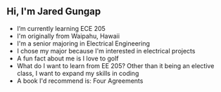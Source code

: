 ## Hi, I'm Jared Gungap
- I’m currently learning ECE 205
- I'm originally from Waipahu, Hawaii
- I'm a senior majoring in Electrical Engineering
- I chose my major because I'm interested in electrical projects 
- A fun fact about me is I love to golf
- What do I want to learn from EE 205?  Other than it being an elective class, I want to expand my skills in coding
- A book I'd recommend is: Four Agreements

<!--
**jaredgungap/jaredgungap** is a ✨ _special_ ✨ repository because its `README.md` (this file) appears on your GitHub profile.

Here are some ideas to get you started:

- 🔭 I’m currently working on ...
- 🌱 I’m currently learning ...
- 👯 I’m looking to collaborate on ...
- 🤔 I’m looking for help with ...
- 💬 Ask me about ...
- 📫 How to reach me: ...
- 😄 Pronouns: ...
- ⚡ Fun fact: ...
-->
